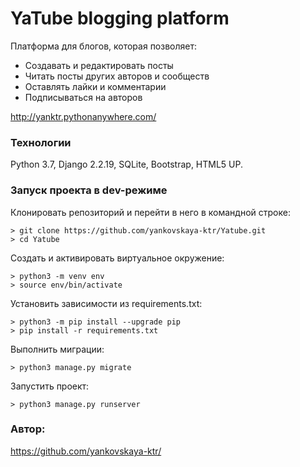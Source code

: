 # YaTube blogging platform

Платформа для блогов, которая позволяет:

- Создавать и редактировать посты
- Читать посты других авторов и сообществ
- Оставлять лайки и комментарии
- Подписываться на авторов

http://yanktr.pythonanywhere.com/

### Технологии
Python 3.7, Django 2.2.19, SQLite, Bootstrap, HTML5 UP.

### Запуск проекта в dev-режиме
Клонировать репозиторий и перейти в него в командной строке:

```
> git clone https://github.com/yankovskaya-ktr/Yatube.git
> cd Yatube
```

Cоздать и активировать виртуальное окружение:

```
> python3 -m venv env
> source env/bin/activate
```

Установить зависимости из requirements.txt:

```
> python3 -m pip install --upgrade pip
> pip install -r requirements.txt
```

Выполнить миграции:

```
> python3 manage.py migrate
```

Запустить проект:

```
> python3 manage.py runserver
```

### Автор: 
https://github.com/yankovskaya-ktr/

